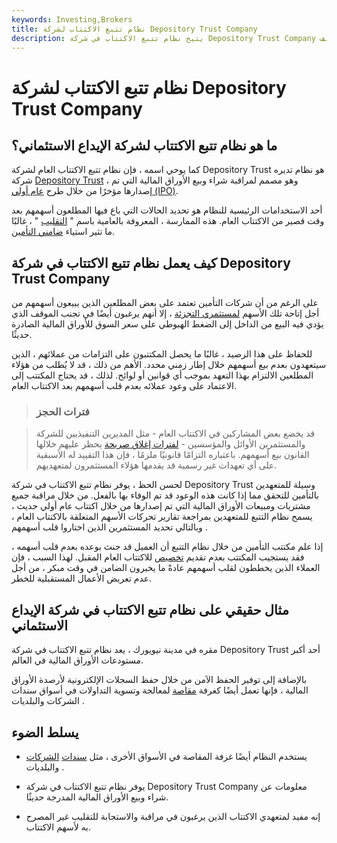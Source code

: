 ```yaml
---
keywords: Investing,Brokers
title: نظام تتبع الاكتتاب لشركة Depository Trust Company
description: يتيح نظام تتبع الاكتتاب في شركة Depository Trust Company للمتعهدين الاكتتاب تتبع عمليات شراء ومبيعات الأسهم الصادرة في الاكتتاب العام ، وتحديد الزعانف.
---
```


# نظام تتبع الاكتتاب لشركة Depository Trust Company
## ما هو نظام تتبع الاكتتاب لشركة الإيداع الاستئماني؟

كما يوحي اسمه ، فإن نظام تتبع الاكتتاب العام لشركة Depository Trust هو نظام تديره شركة [Depository Trust](/dtc) ، وهو مصمم لمراقبة شراء وبيع الأوراق المالية التي تم إصدارها مؤخرًا من خلال طرح [عام أولي (IPO)](/ipo).

أحد الاستخدامات الرئيسية للنظام هو تحديد الحالات التي باع فيها المطلعون أسهمهم بعد وقت قصير من الاكتتاب العام. هذه الممارسة ، المعروفة بالعامية باسم " [التقليب](/flipping) " ، غالبًا ما تثير استياء [ضامني التأمين](/underwriter).

## كيف يعمل نظام تتبع الاكتتاب في شركة Depository Trust Company

على الرغم من أن شركات التأمين تعتمد على بعض المطلعين الذين يبيعون أسهمهم من أجل إتاحة تلك الأسهم [لمستثمري التجزئة](/retailinvestor) ، إلا أنهم يرغبون أيضًا في تجنب الموقف الذي يؤدي فيه البيع من الداخل إلى الضغط الهبوطي على سعر السوق للأوراق المالية الصادرة حديثًا.

للحفاظ على هذا الرصيد ، غالبًا ما يحصل المكتتبون على التزامات من عملائهم ، الذين سيتعهدون بعدم بيع أسهمهم خلال إطار زمني محدد. الأهم من ذلك ، قد لا يُطلب من هؤلاء المطلعين الالتزام بهذا التعهد بموجب أي قوانين أو لوائح. لذلك ، قد يحتاج المكتتب إلى الاعتماد على وعود عملائه بعدم قلب أسهمهم بعد الاكتتاب العام.

> ### فترات الحجز

> قد يخضع بعض المشاركين في الاكتتاب العام - مثل المديرين التنفيذيين للشركة والمستثمرين الأوائل والمؤسسين - [لفترات إغلاق صريحة](/lockup-period) يحظر عليهم خلالها القانون بيع أسهمهم. باعتباره التزامًا قانونيًا ملزمًا ، فإن هذا التقييد له الأسبقية على أي تعهدات غير رسمية قد يقدمها هؤلاء المستثمرون لمتعهديهم.

>

لحسن الحظ ، يوفر نظام تتبع الاكتتاب في شركة Depository Trust وسيلة للمتعهدين بالتأمين للتحقق مما إذا كانت هذه الوعود قد تم الوفاء بها بالفعل. من خلال مراقبة جميع مشتريات ومبيعات الأوراق المالية التي تم إصدارها من خلال اكتتاب عام أولي حديث ، يسمح نظام التتبع للمتعهدين بمراجعة تقارير تحركات الأسهم المتعلقة بالاكتتاب العام ، وبالتالي تحديد المستثمرين الذين اختاروا قلب أسهمهم .

إذا علم مكتتب التأمين من خلال نظام التتبع أن العميل قد حنث بوعده بعدم قلب أسهمه ، فقد يستجيب المكتتب بعدم تقديم [تخصيص](/allotment) للاكتتاب العام المقبل. لهذا السبب ، فإن العملاء الذين يخططون لقلب أسهمهم عادةً ما يخبرون الضامن في وقت مبكر ، من أجل عدم تعريض الأعمال المستقبلية للخطر.

## مثال حقيقي على نظام تتبع الاكتتاب في شركة الإيداع الاستئماني

مقره في مدينة نيويورك ، يعد نظام تتبع الاكتتاب في شركة Depository Trust أحد أكبر مستودعات الأوراق المالية في العالم.

بالإضافة إلى توفير الحفظ الآمن من خلال حفظ السجلات الإلكترونية لأرصدة الأوراق المالية ، فإنها تعمل أيضًا كغرفة [مقاصة](/clearinghouse) لمعالجة وتسوية التداولات في أسواق سندات الشركات والبلديات .

## يسلط الضوء

- يستخدم النظام أيضًا غرفة المقاصة في الأسواق الأخرى ، مثل [سندات](/municipalbond) [الشركات](/corporatebond) والبلديات .

- يوفر نظام تتبع الاكتتاب في شركة Depository Trust Company معلومات عن شراء وبيع الأوراق المالية المدرجة حديثًا.

- إنه مفيد لمتعهدي الاكتتاب الذين يرغبون في مراقبة والاستجابة للتقليب غير المصرح به لأسهم الاكتتاب.

